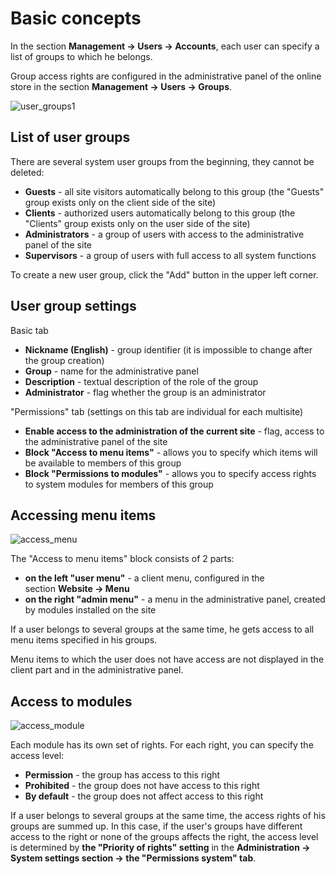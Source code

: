 # Basic concepts

In the section **Management → Users → Accounts**, each user can specify a list of groups to which he belongs.

Group access rights are configured in the administrative panel of the online store in the section **Management → Users → Groups**.

![user_groups1](https://user-images.githubusercontent.com/50182933/214753318-23761ca1-755b-428e-b5e0-2c31722feaa5.jpg)

## List of user groups

There are several system user groups from the beginning, they cannot be deleted:

-   **Guests** - all site visitors automatically belong to this group (the "Guests" group exists only on the client side of the site)
-   **Clients** - authorized users automatically belong to this group (the "Clients" group exists only on the user side of the site)
-   **Administrators** - a group of users with access to the administrative panel of the site
-   **Supervisors** - a group of users with full access to all system functions

To create a new user group, click the "Add" button in the upper left corner.

## User group settings

Basic tab

-   **Nickname (English)** - group identifier (it is impossible to change after the group creation)
-   **Group** - name for the administrative panel
-   **Description** - textual description of the role of the group
-   **Administrator** - flag whether the group is an administrator

"Permissions" tab (settings on this tab are individual for each multisite)

-   **Enable access to the administration of the current site** - flag, access to the administrative panel of the site
-   **Block "Access to menu items"** - allows you to specify which items will be available to members of this group
-   **Block "Permissions to modules"** - allows you to specify access rights to system modules for members of this group

## Accessing menu items

![access_menu](https://user-images.githubusercontent.com/50182933/214918700-c20be73e-eb3f-4511-8b73-cc34e8fbf0e7.jpg)

The "Access to menu items" block consists of 2 parts:

-   **on the left "user menu"** - a client menu, configured in the section **Website → Menu**
-   **on the right "admin menu"** - a menu in the administrative panel, created by modules installed on the site

If a user belongs to several groups at the same time, he gets access to all menu items specified in his groups.

Menu items to which the user does not have access are not displayed in the client part and in the administrative panel.

## Access to modules

![access_module](https://user-images.githubusercontent.com/50182933/214918828-629361d7-23c7-4fd6-ba8d-a7b7382a833d.jpg)

Each module has its own set of rights. For each right, you can specify the access level:

-   **Permission** - the group has access to this right
-   **Prohibited** - the group does not have access to this right
-   **By default** - the group does not affect access to this right

If a user belongs to several groups at the same time, the access rights of his groups are summed up. In this case, if the user's groups have different access to the right or none of the groups affects the right, the access level is determined by **the "Priority of rights" setting** in the **Administration → System settings section → the "Permissions system" tab**.
